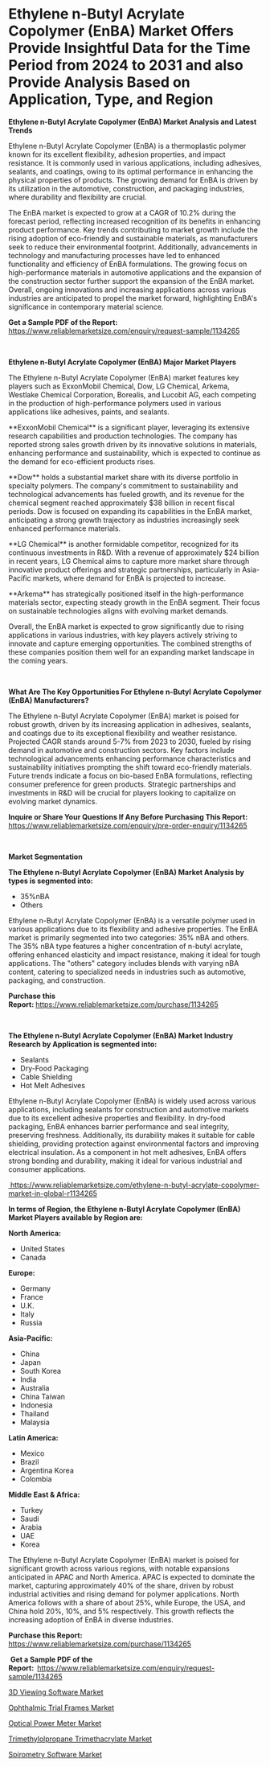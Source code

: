 <p><h1>Ethylene n-Butyl Acrylate Copolymer (EnBA) Market Offers Provide Insightful Data for the Time Period from 2024 to 2031 and also Provide Analysis Based on Application, Type, and Region</h1></p><p><strong>Ethylene n-Butyl Acrylate Copolymer (EnBA) Market Analysis and Latest Trends</strong></p>
<p><p>Ethylene n-Butyl Acrylate Copolymer (EnBA) is a thermoplastic polymer known for its excellent flexibility, adhesion properties, and impact resistance. It is commonly used in various applications, including adhesives, sealants, and coatings, owing to its optimal performance in enhancing the physical properties of products. The growing demand for EnBA is driven by its utilization in the automotive, construction, and packaging industries, where durability and flexibility are crucial.</p><p>The EnBA market is expected to grow at a CAGR of 10.2% during the forecast period, reflecting increased recognition of its benefits in enhancing product performance. Key trends contributing to market growth include the rising adoption of eco-friendly and sustainable materials, as manufacturers seek to reduce their environmental footprint. Additionally, advancements in technology and manufacturing processes have led to enhanced functionality and efficiency of EnBA formulations. The growing focus on high-performance materials in automotive applications and the expansion of the construction sector further support the expansion of the EnBA market. Overall, ongoing innovations and increasing applications across various industries are anticipated to propel the market forward, highlighting EnBA's significance in contemporary material science.</p></p>
<p><strong>Get a Sample PDF of the Report:&nbsp;</strong> <a href="https://www.reliablemarketsize.com/enquiry/request-sample/1134265?utm_campaign=1140&utm_medium=2&utm_source=Github&utm_content=ia&utm_term=18112024&utm_id=ethylene-n-butyl-acrylate-copolymer-enba">https://www.reliablemarketsize.com/enquiry/request-sample/1134265</a></p>
<p>&nbsp;</p>
<p><strong>Ethylene n-Butyl Acrylate Copolymer (EnBA) Major Market Players</strong></p>
<p><p>The Ethylene n-Butyl Acrylate Copolymer (EnBA) market features key players such as ExxonMobil Chemical, Dow, LG Chemical, Arkema, Westlake Chemical Corporation, Borealis, and Lucobit AG, each competing in the production of high-performance polymers used in various applications like adhesives, paints, and sealants.</p><p>**ExxonMobil Chemical** is a significant player, leveraging its extensive research capabilities and production technologies. The company has reported strong sales growth driven by its innovative solutions in materials, enhancing performance and sustainability, which is expected to continue as the demand for eco-efficient products rises.</p><p>**Dow** holds a substantial market share with its diverse portfolio in specialty polymers. The company's commitment to sustainability and technological advancements has fueled growth, and its revenue for the chemical segment reached approximately $38 billion in recent fiscal periods. Dow is focused on expanding its capabilities in the EnBA market, anticipating a strong growth trajectory as industries increasingly seek enhanced performance materials.</p><p>**LG Chemical** is another formidable competitor, recognized for its continuous investments in R&D. With a revenue of approximately $24 billion in recent years, LG Chemical aims to capture more market share through innovative product offerings and strategic partnerships, particularly in Asia-Pacific markets, where demand for EnBA is projected to increase.</p><p>**Arkema** has strategically positioned itself in the high-performance materials sector, expecting steady growth in the EnBA segment. Their focus on sustainable technologies aligns with evolving market demands.</p><p>Overall, the EnBA market is expected to grow significantly due to rising applications in various industries, with key players actively striving to innovate and capture emerging opportunities. The combined strengths of these companies position them well for an expanding market landscape in the coming years.</p></p>
<p>&nbsp;</p>
<p><strong>What Are The Key Opportunities For Ethylene n-Butyl Acrylate Copolymer (EnBA) Manufacturers?</strong></p>
<p><p>The Ethylene n-Butyl Acrylate Copolymer (EnBA) market is poised for robust growth, driven by its increasing application in adhesives, sealants, and coatings due to its exceptional flexibility and weather resistance. Projected CAGR stands around 5-7% from 2023 to 2030, fueled by rising demand in automotive and construction sectors. Key factors include technological advancements enhancing performance characteristics and sustainability initiatives prompting the shift toward eco-friendly materials. Future trends indicate a focus on bio-based EnBA formulations, reflecting consumer preference for green products. Strategic partnerships and investments in R&D will be crucial for players looking to capitalize on evolving market dynamics.</p></p>
<p><strong>Inquire or Share Your Questions If Any Before Purchasing This Report:</strong> <a href="https://www.reliablemarketsize.com/enquiry/pre-order-enquiry/1134265?utm_campaign=1140&utm_medium=2&utm_source=Github&utm_content=ia&utm_term=18112024&utm_id=ethylene-n-butyl-acrylate-copolymer-enba">https://www.reliablemarketsize.com/enquiry/pre-order-enquiry/1134265</a></p>
<p>&nbsp;</p>
<p><strong>Market Segmentation</strong></p>
<p><strong>The Ethylene n-Butyl Acrylate Copolymer (EnBA) Market Analysis by types is segmented into:</strong></p>
<p><ul><li>35%nBA</li><li>Others</li></ul></p>
<p><p>Ethylene n-Butyl Acrylate Copolymer (EnBA) is a versatile polymer used in various applications due to its flexibility and adhesive properties. The EnBA market is primarily segmented into two categories: 35% nBA and others. The 35% nBA type features a higher concentration of n-butyl acrylate, offering enhanced elasticity and impact resistance, making it ideal for tough applications. The "others" category includes blends with varying nBA content, catering to specialized needs in industries such as automotive, packaging, and construction.</p></p>
<p><strong>Purchase this Report:&nbsp;</strong><a href="https://www.reliablemarketsize.com/purchase/1134265?utm_campaign=1140&utm_medium=2&utm_source=Github&utm_content=ia&utm_term=18112024&utm_id=ethylene-n-butyl-acrylate-copolymer-enba">https://www.reliablemarketsize.com/purchase/1134265</a></p>
<p>&nbsp;</p>
<p><strong>The Ethylene n-Butyl Acrylate Copolymer (EnBA) Market Industry Research by Application is segmented into:</strong></p>
<p><ul><li>Sealants</li><li>Dry-Food Packaging</li><li>Cable Shielding</li><li>Hot Melt Adhesives</li></ul></p>
<p><p>Ethylene n-Butyl Acrylate Copolymer (EnBA) is widely used across various applications, including sealants for construction and automotive markets due to its excellent adhesive properties and flexibility. In dry-food packaging, EnBA enhances barrier performance and seal integrity, preserving freshness. Additionally, its durability makes it suitable for cable shielding, providing protection against environmental factors and improving electrical insulation. As a component in hot melt adhesives, EnBA offers strong bonding and durability, making it ideal for various industrial and consumer applications.</p></p>
<p><a href="https://www.reliablemarketsize.com/ethylene-n-butyl-acrylate-copolymer-market-in-global-r1134265?utm_campaign=1140&utm_medium=2&utm_source=Github&utm_content=ia&utm_term=18112024&utm_id=ethylene-n-butyl-acrylate-copolymer-enba">&nbsp;https://www.reliablemarketsize.com/ethylene-n-butyl-acrylate-copolymer-market-in-global-r1134265</a></p>
<p><strong>In terms of Region, the Ethylene n-Butyl Acrylate Copolymer (EnBA) Market Players available by Region are:</strong></p>
<p>
    <p> <strong> North America: </strong>
        <ul>
            <li>United States</li>
            <li>Canada</li>
        </ul>
        </p> 
    <p> <strong> Europe: </strong>
        <ul>
            <li>Germany</li>
            <li>France</li>
            <li>U.K.</li>
            <li>Italy</li>
            <li>Russia</li>
        </ul>
        </p> 
    <p> <strong> Asia-Pacific: </strong>
        <ul>
            <li>China</li>
            <li>Japan</li>
            <li>South Korea</li>
            <li>India</li>
            <li>Australia</li>
            <li>China Taiwan</li>
            <li>Indonesia</li>
            <li>Thailand</li>
            <li>Malaysia</li>
        </ul>
        </p> 
    <p> <strong> Latin America: </strong>
        <ul>
            <li>Mexico</li>
            <li>Brazil</li>
            <li>Argentina Korea</li>
            <li>Colombia</li>
        </ul>
        </p> 
    <p> <strong> Middle East & Africa: </strong>
        <ul>
            <li>Turkey</li>
            <li>Saudi</li>
            <li>Arabia</li>
            <li>UAE</li>
            <li>Korea</li>
        </ul>
    </p>
    </p>
<p><p>The Ethylene n-Butyl Acrylate Copolymer (EnBA) market is poised for significant growth across various regions, with notable expansions anticipated in APAC and North America. APAC is expected to dominate the market, capturing approximately 40% of the share, driven by robust industrial activities and rising demand for polymer applications. North America follows with a share of about 25%, while Europe, the USA, and China hold 20%, 10%, and 5% respectively. This growth reflects the increasing adoption of EnBA in diverse industries.</p></p>
<p><strong>Purchase this Report: </strong><a href="https://www.reliablemarketsize.com/purchase/1134265?utm_campaign=1140&utm_medium=2&utm_source=Github&utm_content=ia&utm_term=18112024&utm_id=ethylene-n-butyl-acrylate-copolymer-enba">https://www.reliablemarketsize.com/purchase/1134265</a></p>
<p>&nbsp;<strong>Get a Sample PDF of the Report:&nbsp;&nbsp;</strong><a href="https://www.reliablemarketsize.com/enquiry/request-sample/1134265?utm_campaign=1140&utm_medium=2&utm_source=Github&utm_content=ia&utm_term=18112024&utm_id=ethylene-n-butyl-acrylate-copolymer-enba">https://www.reliablemarketsize.com/enquiry/request-sample/1134265</a></p>
<p><strong></strong></p>
<p><p><a href="https://issuu.com/reportprime-2/docs/3d-viewing-software-market-size-203_413ff619674596?utm_campaign=1140&utm_medium=2&utm_source=Github&utm_content=ia&utm_term=18112024&utm_id=ethylene-n-butyl-acrylate-copolymer-enba">3D Viewing Software Market</a></p><p><a href="https://www.linkedin.com/pulse/global-ophthalmic-trial-frames-market-forecast-year-2024-2031-h6gtf?utm_campaign=1140&utm_medium=2&utm_source=Github&utm_content=ia&utm_term=18112024&utm_id=ethylene-n-butyl-acrylate-copolymer-enba">Ophthalmic Trial Frames Market</a></p><p><a href="https://www.linkedin.com/pulse/regulatory-landscape-its-influence-global-optical-power-meter-ks6xf?utm_campaign=1140&utm_medium=2&utm_source=Github&utm_content=ia&utm_term=18112024&utm_id=ethylene-n-butyl-acrylate-copolymer-enba">Optical Power Meter Market</a></p><p><a href="https://www.linkedin.com/pulse/trimethylolpropane-trimethacrylate-market-size-status-kuobc?utm_campaign=1140&utm_medium=2&utm_source=Github&utm_content=ia&utm_term=18112024&utm_id=ethylene-n-butyl-acrylate-copolymer-enba">Trimethylolpropane Trimethacrylate Market</a></p><p><a href="https://issuu.com/reportprime-2/docs/spirometry-software-market-size-203_0274bf3635ef4d?utm_campaign=1140&utm_medium=2&utm_source=Github&utm_content=ia&utm_term=18112024&utm_id=ethylene-n-butyl-acrylate-copolymer-enba">Spirometry Software Market</a></p></p>